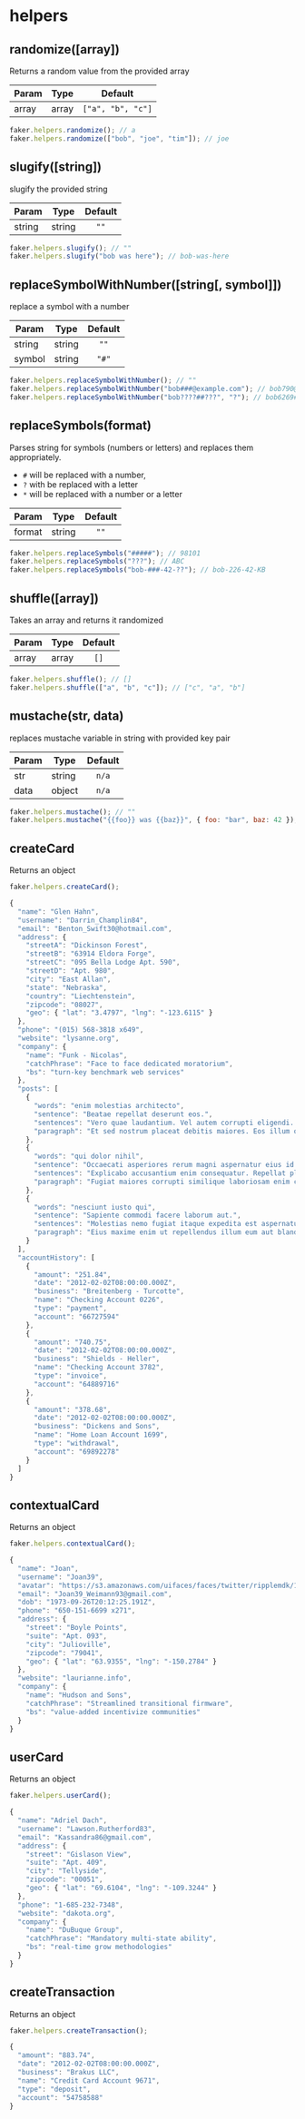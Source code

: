 # helpers

## randomize([array])

Returns a random value from the provided array

| Param | Type  |      Default      |
| ----- | ----- | :---------------: |
| array | array | `["a", "b", "c"]` |

```js
faker.helpers.randomize(); // a
faker.helpers.randomize(["bob", "joe", "tim"]); // joe
```

## slugify([string])

slugify the provided string

| Param  | Type   | Default |
| ------ | ------ | :-----: |
| string | string |  `""`   |

```js
faker.helpers.slugify(); // ""
faker.helpers.slugify("bob was here"); // bob-was-here
```

## replaceSymbolWithNumber([string[, symbol]])

replace a symbol with a number

| Param  | Type   | Default |
| ------ | ------ | :-----: |
| string | string |  `""`   |
| symbol | string |  `"#"`  |

```js
faker.helpers.replaceSymbolWithNumber(); // ""
faker.helpers.replaceSymbolWithNumber("bob###@example.com"); // bob790@example.com
faker.helpers.replaceSymbolWithNumber("bob????##???", "?"); // bob6269##849
```

## replaceSymbols(format)

Parses string for symbols (numbers or letters) and replaces them appropriately.

- `#` will be replaced with a number,
- `?` with be replaced with a letter
- `*` will be replaced with a number or a letter

| Param  | Type   | Default |
| ------ | ------ | :-----: |
| format | string |  `""`   |

```js
faker.helpers.replaceSymbols("#####"); // 98101
faker.helpers.replaceSymbols("???"); // ABC
faker.helpers.replaceSymbols("bob-###-42-??"); // bob-226-42-KB
```

## shuffle([array])

Takes an array and returns it randomized

| Param | Type  | Default |
| ----- | ----- | :-----: |
| array | array |  `[]`   |

```js
faker.helpers.shuffle(); // []
faker.helpers.shuffle(["a", "b", "c"]); // ["c", "a", "b"]
```

## mustache(str, data)

replaces mustache variable in string with provided key pair

| Param | Type   | Default |
| ----- | ------ | :-----: |
| str   | string |  `n/a`  |
| data  | object |  `n/a`  |

```js
faker.helpers.mustache(); // ""
faker.helpers.mustache("{{foo}} was {{baz}}", { foo: "bar", baz: 42 }); // bar was 42
```

## createCard

Returns an object

```js
faker.helpers.createCard();
```

```js
{
  "name": "Glen Hahn",
  "username": "Darrin_Champlin84",
  "email": "Benton_Swift30@hotmail.com",
  "address": {
    "streetA": "Dickinson Forest",
    "streetB": "63914 Eldora Forge",
    "streetC": "095 Bella Lodge Apt. 590",
    "streetD": "Apt. 980",
    "city": "East Allan",
    "state": "Nebraska",
    "country": "Liechtenstein",
    "zipcode": "08027",
    "geo": { "lat": "3.4797", "lng": "-123.6115" }
  },
  "phone": "(015) 568-3818 x649",
  "website": "lysanne.org",
  "company": {
    "name": "Funk - Nicolas",
    "catchPhrase": "Face to face dedicated moratorium",
    "bs": "turn-key benchmark web services"
  },
  "posts": [
    {
      "words": "enim molestias architecto",
      "sentence": "Beatae repellat deserunt eos.",
      "sentences": "Vero quae laudantium. Vel autem corrupti eligendi. Reiciendis itaque delectus deserunt ea error molestiae aperiam.",
      "paragraph": "Et sed nostrum placeat debitis maiores. Eos illum qui qui necessitatibus. Officiis a quisquam labore."
    },
    {
      "words": "qui dolor nihil",
      "sentence": "Occaecati asperiores rerum magni aspernatur eius id officiis.",
      "sentences": "Explicabo accusantium enim consequatur. Repellat placeat hic facere natus sint velit eligendi est distinctio.",
      "paragraph": "Fugiat maiores corrupti similique laboriosam enim culpa maiores velit. Distinctio consequatur illo commodi fuga quo repellendus. Nihil sequi dolor non. Nihil et blanditiis rerum cupiditate est et facilis aliquam."
    },
    {
      "words": "nesciunt iusto qui",
      "sentence": "Sapiente commodi facere laborum aut.",
      "sentences": "Molestias nemo fugiat itaque expedita est aspernatur praesentium explicabo repellat. Ea incidunt quia sint cupiditate saepe et tempora. Autem doloribus dolor eius omnis dolor. Eos laborum nesciunt iste rem placeat ut autem. Commodi error est non sapiente a.",
      "paragraph": "Eius maxime enim ut repellendus illum eum aut blanditiis. Quaerat qui omnis ab qui ipsum sint. Officiis iste neque ab qui dolor doloremque rerum quos sed."
    }
  ],
  "accountHistory": [
    {
      "amount": "251.84",
      "date": "2012-02-02T08:00:00.000Z",
      "business": "Breitenberg - Turcotte",
      "name": "Checking Account 0226",
      "type": "payment",
      "account": "66727594"
    },
    {
      "amount": "740.75",
      "date": "2012-02-02T08:00:00.000Z",
      "business": "Shields - Heller",
      "name": "Checking Account 3782",
      "type": "invoice",
      "account": "64889716"
    },
    {
      "amount": "378.68",
      "date": "2012-02-02T08:00:00.000Z",
      "business": "Dickens and Sons",
      "name": "Home Loan Account 1699",
      "type": "withdrawal",
      "account": "69892278"
    }
  ]
}
```

## contextualCard

Returns an object

```js
faker.helpers.contextualCard();
```

```js
{
  "name": "Joan",
  "username": "Joan39",
  "avatar": "https://s3.amazonaws.com/uifaces/faces/twitter/ripplemdk/128.jpg",
  "email": "Joan39_Weimann93@gmail.com",
  "dob": "1973-09-26T20:12:25.191Z",
  "phone": "650-151-6699 x271",
  "address": {
    "street": "Boyle Points",
    "suite": "Apt. 093",
    "city": "Julioville",
    "zipcode": "79041",
    "geo": { "lat": "63.9355", "lng": "-150.2784" }
  },
  "website": "laurianne.info",
  "company": {
    "name": "Hudson and Sons",
    "catchPhrase": "Streamlined transitional firmware",
    "bs": "value-added incentivize communities"
  }
}
```

## userCard

Returns an object

```js
faker.helpers.userCard();
```

```js
{
  "name": "Adriel Dach",
  "username": "Lawson.Rutherford83",
  "email": "Kassandra86@gmail.com",
  "address": {
    "street": "Gislason View",
    "suite": "Apt. 409",
    "city": "Tellyside",
    "zipcode": "00051",
    "geo": { "lat": "69.6104", "lng": "-109.3244" }
  },
  "phone": "1-685-232-7348",
  "website": "dakota.org",
  "company": {
    "name": "DuBuque Group",
    "catchPhrase": "Mandatory multi-state ability",
    "bs": "real-time grow methodologies"
  }
}
```

## createTransaction

Returns an object

```js
faker.helpers.createTransaction();
```

```js
{
  "amount": "883.74",
  "date": "2012-02-02T08:00:00.000Z",
  "business": "Brakus LLC",
  "name": "Credit Card Account 9671",
  "type": "deposit",
  "account": "54758588"
}
```
